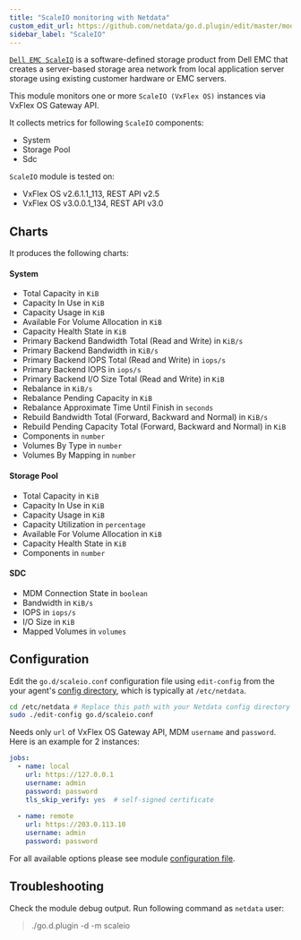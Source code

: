 ```yaml
---
title: "ScaleIO monitoring with Netdata"
custom_edit_url: https://github.com/netdata/go.d.plugin/edit/master/modules/scaleio/README.md
sidebar_label: "ScaleIO"
---
```




[`Dell EMC ScaleIO`](https://www.dellemc.com/en-us/storage/data-storage/software-defined-storage.htm) is a software-defined storage product from Dell EMC that creates a server-based storage area network from local application server storage using existing customer hardware or EMC servers.

This module monitors one or more `ScaleIO (VxFlex OS)` instances via VxFlex OS Gateway API.

It collects metrics for following `ScaleIO` components:

-   System
-   Storage Pool
-   Sdc

`ScaleIO` module is tested on:

-   VxFlex OS v2.6.1.1_113, REST API v2.5
-   VxFlex OS v3.0.0.1_134, REST API v3.0

## Charts

It produces the following charts:

#### System

-   Total Capacity in `KiB`
-   Capacity In Use in `KiB`
-   Capacity Usage in `KiB`
-   Available For Volume Allocation in `KiB`
-   Capacity Health State in `KiB`
-   Primary Backend Bandwidth Total (Read and Write) in `KiB/s`
-   Primary Backend Bandwidth in `KiB/s`
-   Primary Backend IOPS Total (Read and Write) in `iops/s`
-   Primary Backend IOPS in `iops/s`
-   Primary Backend I/O Size Total (Read and Write) in `KiB`
-   Rebalance in `KiB/s`
-   Rebalance Pending Capacity in `KiB`
-   Rebalance Approximate Time Until Finish in `seconds`
-   Rebuild Bandwidth Total (Forward, Backward and Normal) in `KiB/s`
-   Rebuild Pending Capacity Total (Forward, Backward and Normal) in `KiB`
-   Components in `number`
-   Volumes By Type in `number`
-   Volumes By Mapping in `number`

#### Storage Pool

-   Total Capacity in `KiB`
-   Capacity In Use in `KiB`
-   Capacity Usage in `KiB`
-   Capacity Utilization in `percentage`
-   Available For Volume Allocation in `KiB`
-   Capacity Health State in `KiB`
-   Components in `number`

#### SDC

-   MDM Connection State in `boolean`
-   Bandwidth in `KiB/s`
-   IOPS in `iops/s`
-   I/O Size in `KiB`
-   Mapped Volumes in `volumes`
 
## Configuration

Edit the `go.d/scaleio.conf` configuration file using `edit-config` from the your agent's [config
directory](/guides/step-by-step/step-04#find-your-netdataconf-file), which is typically at `/etc/netdata`.

```bash
cd /etc/netdata # Replace this path with your Netdata config directory
sudo ./edit-config go.d/scaleio.conf
```

Needs only `url` of VxFlex OS Gateway API, MDM `username` and `password`. Here is an example for 2 instances:

```yaml
jobs:
  - name: local
    url: https://127.0.0.1
    username: admin
    password: password
    tls_skip_verify: yes  # self-signed certificate
      
  - name: remote
    url: https://203.0.113.10
    username: admin
    password: password
```

For all available options please see module [configuration file](https://github.com/netdata/go.d.plugin/blob/master/config/go.d/scaleio.conf).

## Troubleshooting

Check the module debug output.
Run following command as `netdata` user:

> ./go.d.plugin -d -m scaleio

